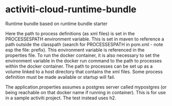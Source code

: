 # activiti-cloud-runtime-bundle

Runtime bundle based on runtime bundle starter

Here the path to process definitions (as xml files) is set in the PROCESSESPATH environment variable. This is set in maven to reference a path outside the classpath (search for PROCESSESPATH in pom.xml - note esp the file: prefix). This environment variable is referenced in the properties file. To run the docker container, it is also necessary to set the environment variable in the docker run command to the path to processes within the docker container. The path to processes can be set up as a volume linked to a host directory that contains the xml files. Some process definition must be made available or startup will fail.

The application.properties assumes a postgres server called mypostgres (or being reachable on that docker name if running in container). This is for use in a sample activiti project. The test instead uses h2.